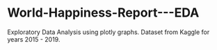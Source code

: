 # World-Happiness-Report---EDA
Exploratory Data Analysis using plotly graphs. Dataset from Kaggle for years 2015 - 2019. 
